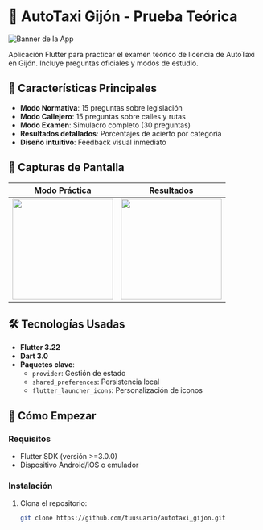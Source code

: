 # 🚖 AutoTaxi Gijón - Prueba Teórica

![Banner de la App](assets/banner.png) <!-- Opcional: añade una imagen representativa -->

Aplicación Flutter para practicar el examen teórico de licencia de AutoTaxi en Gijón. Incluye preguntas oficiales y modos de estudio.

## 📱 Características Principales
- **Modo Normativa**: 15 preguntas sobre legislación
- **Modo Callejero**: 15 preguntas sobre calles y rutas
- **Modo Examen**: Simulacro completo (30 preguntas)
- **Resultados detallados**: Porcentajes de acierto por categoría
- **Diseño intuitivo**: Feedback visual inmediato

## 📸 Capturas de Pantalla
| Modo Práctica | Resultados | 
|---------------|------------|
| <img src="assets/screenshot1.jpg" width="200"> | <img src="assets/screenshot2.jpg" width="200"> |

## 🛠️ Tecnologías Usadas
- **Flutter 3.22**
- **Dart 3.0**
- **Paquetes clave**:
  - `provider`: Gestión de estado
  - `shared_preferences`: Persistencia local
  - `flutter_launcher_icons`: Personalización de iconos

## 🚀 Cómo Empezar

### Requisitos
- Flutter SDK (versión >=3.0.0)
- Dispositivo Android/iOS o emulador

### Instalación
1. Clona el repositorio:
   ```bash
   git clone https://github.com/tuusuario/autotaxi_gijon.git